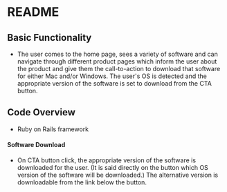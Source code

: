# README

## Basic Functionality

* The user comes to the home page, sees a variety of software and can navigate through different product pages which inform the user about the product and give them the call-to-action to download that software for either Mac and/or Windows. The user's OS is detected and the appropriate version of the software is set to download from the CTA button.

## Code Overview

* Ruby on Rails framework

#### Software Download

* On CTA button click, the appropriate version of the software is downloaded for the user. (It is said directly on the button which OS version of the software will be downloaded.) The alternative version is downloadable from the link below the button.

